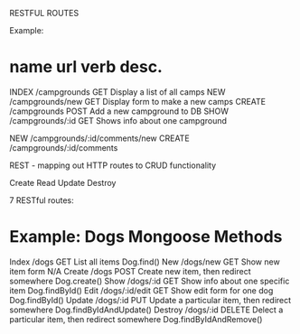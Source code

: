 
RESTFUL ROUTES

Example:

name     url                 verb        desc.
==========================================================================
INDEX    /campgrounds        GET         Display a list of all camps
NEW      /campgrounds/new    GET         Display form to make a new camps
CREATE   /campgrounds        POST        Add a new campground to DB
SHOW     /campgrounds/:id    GET         Shows info about one campground

NEW      /campgrounds/:id/comments/new
CREATE   /campgrounds/:id/comments


REST - mapping out HTTP routes to CRUD functionality

Create
Read
Update
Destroy

7 RESTful routes:

Example: Dogs                                                                               Mongoose Methods
=========================================================================================================
Index   /dogs           GET         List all items                                          Dog.find()
New     /dogs/new       GET         Show new item form                                      N/A
Create  /dogs           POST        Create new item, then redirect somewhere                Dog.create()
Show    /dogs/:id       GET         Show info about one specific item                       Dog.findById()
Edit    /dogs/:id/edit  GET         Show edit form for one dog                              Dog.findById()
Update  /dogs/:id       PUT         Update a particular item, then redirect somewhere       Dog.findByIdAndUpdate()
Destroy /dogs/:id       DELETE      Delect a particular item, then redirect somewhere       Dog.findByIdAndRemove()



